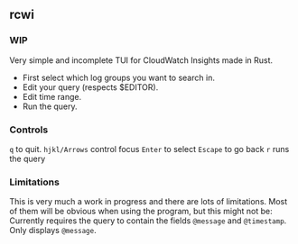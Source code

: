 ## rcwi

### WIP

Very simple and incomplete TUI for CloudWatch Insights made in Rust.

- First select which log groups you want to search in.
- Edit your query (respects $EDITOR).
- Edit time range.
- Run the query.

### Controls

`q` to quit.
`hjkl/Arrows` control focus
`Enter` to select
`Escape` to go back
`r` runs the query


### Limitations

This is very much a work in progress and there are lots of limitations.
Most of them will be obvious when using the program, but this might not be:
Currently requires the query to contain the fields `@message` and `@timestamp`.
Only displays `@message`.
